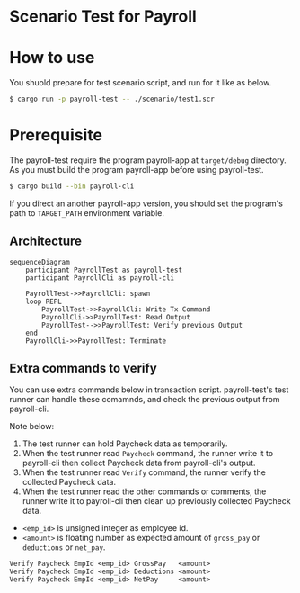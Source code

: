 # Scenario Test for Payroll

# How to use

You shuold prepare for test scenario script, and run for it like as below.

```bash
$ cargo run -p payroll-test -- ./scenario/test1.scr
```

# Prerequisite

The payroll-test require the program payroll-app at `target/debug` directory.
As you must build the program payroll-app before using payroll-test.

```bash
$ cargo build --bin payroll-cli
```

If you direct an another payroll-app version, you should set the program's path to `TARGET_PATH` environment variable.


## Architecture

```mermaid
sequenceDiagram
    participant PayrollTest as payroll-test
    participant PayrollCli as payroll-cli

    PayrollTest->>PayrollCli: spawn
    loop REPL
        PayrollTest->>PayrollCli: Write Tx Command
        PayrollCli->>PayrollTest: Read Output
        PayrollTest-->>PayrollTest: Verify previous Output
    end
    PayrollCli->>PayrollTest: Terminate
```

## Extra commands to verify

You can use extra commands below in transaction script.
payroll-test's test runner can handle these comamnds, and check the previous output from payroll-cli.

Note below:

1. The test runner can hold Paycheck data as temporarily.
2. When the test runner read `Paycheck` command, the runner write it to payroll-cli then collect Paycheck data from payroll-cli's output.
3. When the test runner read `Verify` command, the runner verify the collected Paycheck data.
4. When the test runner read the other commands or comments, the runner write it to payroll-cli then clean up previously collected Paycheck data.

- `<emp_id>` is unsigned integer as employee id.
- `<amount>` is floating number as expected amount of `gross_pay` or `deductions` or `net_pay`.

```
Verify Paycheck EmpId <emp_id> GrossPay   <amount>
Verify Paycheck EmpId <emp_id> Deductions <amount>
Verify Paycheck EmpId <emp_id> NetPay     <amount>
```
